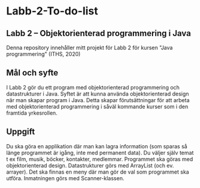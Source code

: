 # Labb-2-To-do-list
## Labb 2 – Objektorienterad programmering i Java

Denna repository innehåller mitt projekt för Labb 2 för kursen "Java programmering" (ITHS, 2020)

## Mål och syfte
I Labb 2 gör du ett program med objektorienterad programmering och datastrukturer i Java. Syftet är att kunna använda objektorienterad design när man skapar program i Java. Detta skapar förutsättningar för att arbeta med objektorienterad programmering i såväl kommande kurser som i den framtida yrkesrollen.
## Uppgift
Du ska göra en applikation där man kan lagra information (som sparas så länge programmet är igång, inte med permanent data). Du väljer själv temat t ex film, musik, böcker, kontakter, medlemmar.
Programmet ska göras med objektorienterad design. Datastrukturer görs med ArrayList (och ev. arrayer). Det ska finnas en meny där man gör de val som programmet ska utföra. Inmatningen görs med Scanner-klassen.
